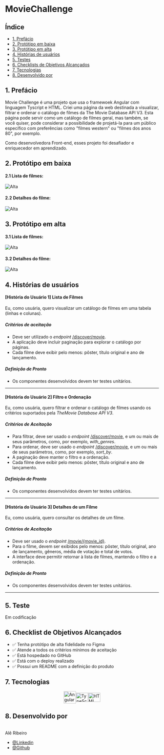 # MovieChallenge

## Índice
* [1. Prefácio](#1-prefacio) 
* [2. Protótipo em baixa](#2-baixa)
* [3. Protótipo em alta](#3-alta)
* [4. Histórias de usuários](#4-ui)
* [5. Testes](#5-testes) 
* [6. Checklists de Objetivos Alcançados](#6-checklist-de-objetivos-alcançados)
* [7. Tecnologias](#7-tecnologias)
* [8. Desenvolvido por](#8-desenvolvido)
## 1. Prefácio

Movie Challenge é uma projeto que usa o framewoek Angular com linguagem Tyscript e HTML. Criei uma página da web destinada a visualizar, filtrar e ordenar o catálogo de filmes da The Movie Database API V3. Esta página pode servir como um catálogo de filmes geral, mas também, se você quiser, pode considerar a possibilidade de projetá-la para um público específico com preferências como "filmes western" ou "filmes dos anos 80", por exemplo.

Como desenvolvedora Front-end, esses projeto foi desafiador e enriquecedor em aprendizado.

## 2. Protótipo em baixa

#### 2.1 Lista de filmes:
<img src="src/assets/movie-list.png" alt="Alta" style="display:inline-block; margin-right: 20px;">

#### 2.2 Detalhes do filme:
<img src="src/assets/movie-detail.png" alt="Alta" style="display:inline-block;">

## 3. Protótipo em alta

#### 3.1 Lista de filmes:
<img src="src/assets/movie-alta.png" alt="Alta" style="display:inline-block; margin-right: 20px;">

#### 3.2 Detalhes do filme:
<img src="src/assets/details.png" alt="Alta" style="display:inline-block;">


## 4. Histórias de usuários

#### [História do Usuário 1] Lista de Filmes

Eu, como usuária, quero visualizar um catálogo de filmes em uma tabela
(linhas e colunas).

##### Critérios de aceitação

- Deve ser utilizado o _endpoint_
[/discover/movie](https://developer.themoviedb.org/reference/discover-movie).
- A aplicação deve incluir paginação para explorar o catálogo por páginas.
- Cada filme deve exibir pelo menos: pôster, título original e ano de lançamento.

##### Definição de Pronto

- Os componentes desenvolvidos devem ter testes unitários.

---

#### [História do Usuário 2] Filtro e Ordenação

Eu, como usuária, quero filtrar e ordenar o catálogo de filmes usando os
critérios suportados pela _TheMovie Database API V3_.

##### Critérios de Aceitação

- Para filtrar, deve ser usado o _endpoint_
[/discover/movie](https://developer.themoviedb.org/reference/discover-movie),
e um ou mais de seus parâmetros, como, por exemplo, _with_genres_.
- Para ordenar, deve ser usado o _endpoint_
[/discover/movie](https://developer.themoviedb.org/reference/discover-movie),
e um ou mais de seus parâmetros, como, por exemplo, _sort_by_.
- A paginação deve manter o filtro e a ordenação.
- Cada filme deve exibir pelo menos: pôster, título original e ano de lançamento.

##### Definição de Pronto

- Os componentes desenvolvidos devem ter testes unitários.

---

#### [História do Usuário 3] Detalhes de um Filme

Eu, como usuária, quero consultar os detalhes de um filme.

##### Critérios de Aceitação

- Deve ser usado o _endpoint_
[/movie/{movie_id}](https://developer.themoviedb.org/reference/movie-details).
- Para o filme, devem ser exibidos pelo menos: pôster, título original, ano
de lançamento, gêneros, média de votação e total de votos.
- A interface deve permitir retornar à lista de filmes, mantendo o filtro
e a ordenação.

##### Definição de Pronto

- Os componentes desenvolvidos devem ter testes unitários.

---

## 5. Teste
 
 Em codificação

## 6. Checklist de Objetivos Alcançados

 - ✅ Tenha protótipo de alta fidelidade no Figma
 - ✅ Atende a todos os critérios mínimos de aceitação
 - ✅ Está hospedado no GitHub
 - ✅ Está com o deploy realizado
 - ✅ Possui um README com a definição do produto

## 7. Tecnologias

<div style="display: flex; align-items: center; justify-content: center;">
  <img alt="Angular" height="40" width="40" src="src/assets/angular.png" />
  <img alt="TypeScript" height="30" width="40" src="https://cdn.jsdelivr.net/gh/devicons/devicon/icons/typescript/typescript-original.svg" />
  <img alt="HTML" height="30" width="40" src="https://cdn.jsdelivr.net/gh/devicons/devicon/icons/html5/html5-original.svg" />
</div>


## 8. Desenvolvido por
<br> Alê Ribeiro <br> 
  - [@Linkedin](https://www.linkedin.com/in/alessandra.ribeiro)
  - [@Github](https://github.com/ribeirober1208)
